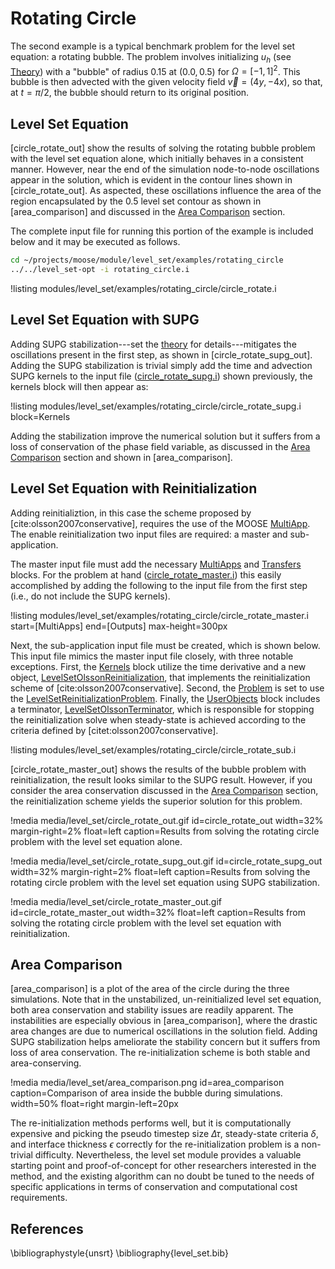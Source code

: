 # Rotating Circle

The second example is a typical benchmark problem for the level set equation: a rotating
bubble. The problem involves initializing $u_h$ (see [Theory](level_set/theory.md)) with a "bubble" of
radius 0.15 at $(0.0, 0.5)$ for $\Omega = [-1,1]^2$.  This bubble is
then advected with the given velocity field $\vec{v}=(4y,-4x)$, so that, at
$t=\pi/2$, the bubble should return to its original position.


## Level Set Equation

[circle_rotate_out] show the results of solving the rotating bubble problem with the level set equation
alone, which initially behaves in a consistent manner. However, near the end of the simulation node-to-node
oscillations appear in the solution, which is evident in the contour lines shown in [circle_rotate_out].
As aspected, these oscillations influence the area of the region encapsulated by the 0.5 level set contour as
shown in [area_comparison] and discussed in the [Area Comparison](#area_comparison) section.

The complete input file for running this portion of the example is included below and it may be executed as follows.

```bash
cd ~/projects/moose/module/level_set/examples/rotating_circle
../../level_set-opt -i rotating_circle.i
```

!listing modules/level_set/examples/rotating_circle/circle_rotate.i

## Level Set Equation with SUPG

Adding SUPG stabilization---set the [theory](level_set/theory.md) for details---mitigates the oscillations present in
the first step, as shown in [circle_rotate_supg_out]. Adding the SUPG stabilization is trivial simply add
the time and advection SUPG kernels to the input file ([circle_rotate_supg.i](https://github.com/idaholab/moose/tree/devel/modules/level_set/examples/rotating_circle/circle_rotate_supg.i)) shown previously, the kernels block will then appear as:

!listing modules/level_set/examples/rotating_circle/circle_rotate_supg.i block=Kernels 

Adding the stabilization improve the numerical solution but it suffers from a loss of conservation of the phase field
variable, as discussed in the [Area Comparison](#area_comparison) section and shown in [area_comparison].

## Level Set Equation with Reinitialization

Adding reinitializtion, in this case the scheme proposed by [cite:olsson2007conservative], requires the use of the
MOOSE [MultiApp](/MultiApps/index.md). The enable reinitialization two input files are required: a master and sub-application.

The master input file must add the necessary [MultiApps](/MultiApps/index.md) and [Transfers](/Transfers/index.md)
blocks. For the problem at hand ([circle_rotate_master.i](https://github.com/idaholab/moose/tree/devel/modules/level_set/examples/rotating_circle/circle_rotate_master.i)) this easily accomplished by adding the following to the input file from the first step (i.e., do not
include the SUPG kernels).

!listing modules/level_set/examples/rotating_circle/circle_rotate_master.i start=[MultiApps] end=[Outputs] max-height=300px

Next, the sub-application input file must be created, which is shown below. This input file mimics the master input
file closely, with three notable exceptions. First, the [Kernels](/Kernels/index.md) block utilize the time
derivative and a new object, [LevelSetOlssonReinitialization](level_set/LevelSetOlssonReinitialization.md), that
implements the reinitialization scheme of [cite:olsson2007conservative]. Second, the [Problem](/Problem/index.md)
is set to use the [LevelSetReinitializationProblem](level_set/LevelSetReinitializationProblem.md). Finally, the
[UserObjects](/UserObjects/index.md) block includes a terminator, [LevelSetOlssonTerminator](level_set/LevelSetOlssonTerminator.md), which is responsible for stopping the reinitialization
solve when steady-state is achieved according to the criteria defined by [citet:olsson2007conservative].

!listing modules/level_set/examples/rotating_circle/circle_rotate_sub.i

[circle_rotate_master_out] shows the results of the bubble problem with reinitialization, the result looks
similar to the SUPG result. However, if you consider the area conservation discussed in the [Area Comparison](#area_comparison) section, the reinitialization scheme yields the superior solution for this problem.

!media media/level_set/circle_rotate_out.gif id=circle_rotate_out width=32% margin-right=2% float=left caption=Results from solving the rotating circle problem with the level set equation alone.

!media media/level_set/circle_rotate_supg_out.gif id=circle_rotate_supg_out width=32% margin-right=2% float=left caption=Results from solving the rotating circle problem with the level set equation using SUPG stabilization.

!media media/level_set/circle_rotate_master_out.gif id=circle_rotate_master_out width=32% float=left caption=Results from solving the rotating circle problem with the level set equation with reinitialization.

## Area Comparison

[area_comparison] is a plot of the area of
the circle during the three simulations. Note that in the
unstabilized, un-reinitialized level set equation, both area
conservation and stability issues are readily apparent. The
instabilities are especially obvious in [area_comparison], where the drastic
area changes are due to numerical oscillations in the solution
field. Adding SUPG stabilization helps ameliorate the stability
concern but it suffers from loss of area conservation. The
re-initialization scheme is both stable and area-conserving.

!media media/level_set/area_comparison.png id=area_comparison caption=Comparison of area inside the bubble during simulations. width=50% float=right margin-left=20px

The re-initialization methods performs well, but it is computationally
expensive and picking the pseudo timestep size $\Delta \tau$, steady-state
criteria $\delta$, and
interface thickness $\epsilon$ correctly for the re-initialization
problem is a non-trivial difficulty. Nevertheless, the level set
module provides a valuable starting point and proof-of-concept for
other researchers interested in the method, and the existing algorithm
can no doubt be tuned to the needs of specific applications in terms
of conservation and computational cost requirements.

## References

\bibliographystyle{unsrt}
\bibliography{level_set.bib}
